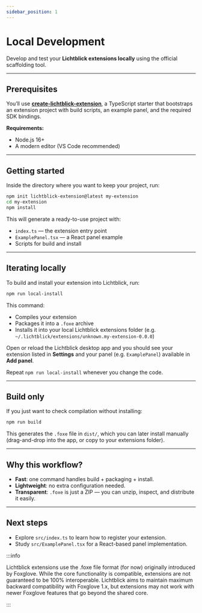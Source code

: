 ```yaml
---
sidebar_position: 1
---
```


# Local Development

Develop and test your **Lichtblick extensions locally** using the official scaffolding tool.

---

## Prerequisites

You’ll use **[create-lichtblick-extension](https://github.com/Lichtblick-Suite/create-lichtblick-extension)**, a TypeScript starter that bootstraps an extension project with build scripts, an example panel, and the required SDK bindings.

**Requirements:**

- Node.js 16+
- A modern editor (VS Code recommended)

---

## Getting started

Inside the directory where you want to keep your project, run:

```bash
npm init lichtblick-extension@latest my-extension
cd my-extension
npm install
```

This will generate a ready-to-use project with:

- `index.ts` — the extension entry point
- `ExamplePanel.tsx` — a React panel example
- Scripts for build and install

---

## Iterating locally

To build and install your extension into Lichtblick, run:

```bash
npm run local-install
```

This command:

- Compiles your extension
- Packages it into a `.foxe` archive
- Installs it into your local Lichtblick extensions folder (e.g. `~/.lichtblick/extensions/unknown.my-extension-0.0.0`)

Open or reload the Lichtblick desktop app and you should see your extension listed in **Settings** and your panel (e.g. `ExamplePanel`) available in **Add panel**.

Repeat `npm run local-install` whenever you change the code.

---

## Build only

If you just want to check compilation without installing:

```bash
npm run build
```

This generates the `.foxe` file in `dist/`, which you can later install manually (drag-and-drop into the app, or copy to your extensions folder).

---

## Why this workflow?

- **Fast**: one command handles build + packaging + install.
- **Lightweight**: no extra configuration needed.
- **Transparent**: `.foxe` is just a ZIP — you can unzip, inspect, and distribute it easily.

---

## Next steps

- Explore `src/index.ts` to learn how to register your extension.
- Study `src/ExamplePanel.tsx` for a React-based panel implementation.

:::info

Lichtblick extensions use the .foxe file format (for now) originally introduced by Foxglove. While the core functionality is compatible, extensions are not guaranteed to be 100% interoperable. Lichtblick aims to maintain maximum backward compatibility with Foxglove 1.x, but extensions may not work with newer Foxglove features that go beyond the shared core.

:::
